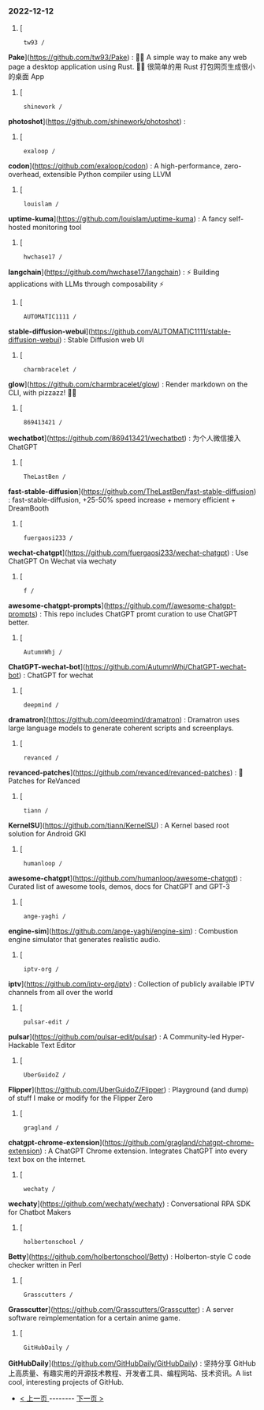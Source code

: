 ### 2022-12-12 
1. [
    

        tw93 /
**Pake**](https://github.com/tw93/Pake) : 🤱🏻 A simple way to make any web page a desktop application using Rust. 🤱🏻 很简单的用 Rust 打包网页生成很小的桌面 App
1. [
    

        shinework /
**photoshot**](https://github.com/shinework/photoshot) : 
1. [
    

        exaloop /
**codon**](https://github.com/exaloop/codon) : A high-performance, zero-overhead, extensible Python compiler using LLVM
1. [
    

        louislam /
**uptime-kuma**](https://github.com/louislam/uptime-kuma) : A fancy self-hosted monitoring tool
1. [
    

        hwchase17 /
**langchain**](https://github.com/hwchase17/langchain) : ⚡ Building applications with LLMs through composability ⚡
1. [
    

        AUTOMATIC1111 /
**stable-diffusion-webui**](https://github.com/AUTOMATIC1111/stable-diffusion-webui) : Stable Diffusion web UI
1. [
    

        charmbracelet /
**glow**](https://github.com/charmbracelet/glow) : Render markdown on the CLI, with pizzazz! 💅🏻
1. [
    

        869413421 /
**wechatbot**](https://github.com/869413421/wechatbot) : 为个人微信接入ChatGPT
1. [
    

        TheLastBen /
**fast-stable-diffusion**](https://github.com/TheLastBen/fast-stable-diffusion) : fast-stable-diffusion, +25-50% speed increase + memory efficient + DreamBooth
1. [
    

        fuergaosi233 /
**wechat-chatgpt**](https://github.com/fuergaosi233/wechat-chatgpt) : Use ChatGPT On Wechat via wechaty
1. [
    

        f /
**awesome-chatgpt-prompts**](https://github.com/f/awesome-chatgpt-prompts) : This repo includes ChatGPT promt curation to use ChatGPT better.
1. [
    

        AutumnWhj /
**ChatGPT-wechat-bot**](https://github.com/AutumnWhj/ChatGPT-wechat-bot) : ChatGPT for wechat
1. [
    

        deepmind /
**dramatron**](https://github.com/deepmind/dramatron) : Dramatron uses large language models to generate coherent scripts and screenplays.
1. [
    

        revanced /
**revanced-patches**](https://github.com/revanced/revanced-patches) : 🧩 Patches for ReVanced
1. [
    

        tiann /
**KernelSU**](https://github.com/tiann/KernelSU) : A Kernel based root solution for Android GKI
1. [
    

        humanloop /
**awesome-chatgpt**](https://github.com/humanloop/awesome-chatgpt) : Curated list of awesome tools, demos, docs for ChatGPT and GPT-3
1. [
    

        ange-yaghi /
**engine-sim**](https://github.com/ange-yaghi/engine-sim) : Combustion engine simulator that generates realistic audio.
1. [
    

        iptv-org /
**iptv**](https://github.com/iptv-org/iptv) : Collection of publicly available IPTV channels from all over the world
1. [
    

        pulsar-edit /
**pulsar**](https://github.com/pulsar-edit/pulsar) : A Community-led Hyper-Hackable Text Editor
1. [
    

        UberGuidoZ /
**Flipper**](https://github.com/UberGuidoZ/Flipper) : Playground (and dump) of stuff I make or modify for the Flipper Zero
1. [
    

        gragland /
**chatgpt-chrome-extension**](https://github.com/gragland/chatgpt-chrome-extension) : A ChatGPT Chrome extension. Integrates ChatGPT into every text box on the internet.
1. [
    

        wechaty /
**wechaty**](https://github.com/wechaty/wechaty) : Conversational RPA SDK for Chatbot Makers
1. [
    

        holbertonschool /
**Betty**](https://github.com/holbertonschool/Betty) : Holberton-style C code checker written in Perl
1. [
    

        Grasscutters /
**Grasscutter**](https://github.com/Grasscutters/Grasscutter) : A server software reimplementation for a certain anime game.
1. [
    

        GitHubDaily /
**GitHubDaily**](https://github.com/GitHubDaily/GitHubDaily) : 坚持分享 GitHub 上高质量、有趣实用的开源技术教程、开发者工具、编程网站、技术资讯。A list cool, interesting projects of GitHub. 

- [ < 上一页 ](https://github.com/able8/github-trending-daily-record/blob/master/2022-12-11.md) -------- [ 下一页 > ](https://github.com/able8/github-trending-daily-record/blob/master/2022-12-13.md)